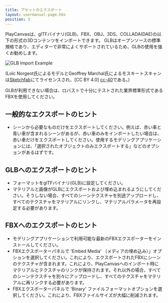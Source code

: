 ```yaml
---
title: アセットのエクスポート
layout: usermanual-page.hbs
position: 3
---
```


PlayCanvasは、glTFバイナリ(GLB)、FBX、OBJ、3DS、COLLADA(DAE)の以下の形式の3Dコンテンツをインポートできます。 GLBはオープンソースの標準規格であり、エディターで非常によくサポートされているため、GLBの使用を強くお勧めします。

![GLB Import Example][glb-import-gif]

(Loïc Norgeot氏によるモデルとGeoffrey Marchal氏によるモスキートスキャンは[Sketchfab][mosquito]にてライセンスされ、[CC BY 4.0] [cc-40]である。)

GLBが利用できない場合は、ロバストで十分にテストされた業界標準形式であるFBXを使用してください。

## 一般的なエクスポートのヒント

* シーンから必要なものだけをエクスポートしてください。例えば、赤い車と青い車が含まれるシーンがあるが、赤い車のみをインポートしたい場合は、赤い車だけをエクスポートしてください。使用するモデリングアプリケーションには、「選択されたオブジェクトのみエクスポートする」などのオプションがあるはずです。

## GLBへのエクスポートのヒント

* フォーマットをglTFバイナリ(GLB)に設定してください。
* マテリアルと画像がGLBにエクスポートおよび埋め込まれるようにしてください。そうしない場合、すべてのシーンテクスチャを別途アップロードし、すべてのテクスチャをマテリアルにリンクし、マテリアルパラメータを再設定する必要があります。

## FBXへのエクスポートのヒント

* モデリングアプリケーションで利用可能な最新のFBXエクスポーターをインストールしてください。
* FBXエクスポーターパネルで 'Embed Media' （メディアの埋め込み）」オプションを選択してください。これにより、エクスポートされたFBXにシーンのテクスチャが含まれます。これにより、PlayCanvasへのインポート時にマテリアルとテクスチャのリンクが保持されます。それ以外の場合、すべてのシーンテクスチャを別々にアップロードし、すべてのテクスチャをマテリアルに再リンクする必要があります。
* FBXエクスポーターパネルで 'Binary' ファイルフォーマットオプションを選択してください。これにより、FBXファイルサイズが大幅に削減されます。

[glb-import-gif]: /images/user-manual/assets/models/building/glb-import.gif
[cc-40]: https://creativecommons.org/licenses/by/4.0/
[mosquito]: https://sketchfab.com/3d-models/
